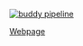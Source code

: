 [![buddy pipeline](https://app.buddy.works/miross/student-handbook/pipelines/pipeline/391880/badge.svg?token=cf552b10c7687b4674e11358191d5841ce52d858de5a33ea64710db1c2713343 "buddy pipeline")](https://app.buddy.works/miross/student-handbook/pipelines/pipeline/391880)

[Webpage](https://academy-of-learning-career-college.github.io/student-handbook/)
